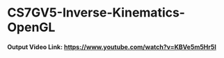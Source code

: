 # CS7GV5-Inverse-Kinematics-OpenGL

#### Output Video Link: https://www.youtube.com/watch?v=KBVe5m5Hr5I
